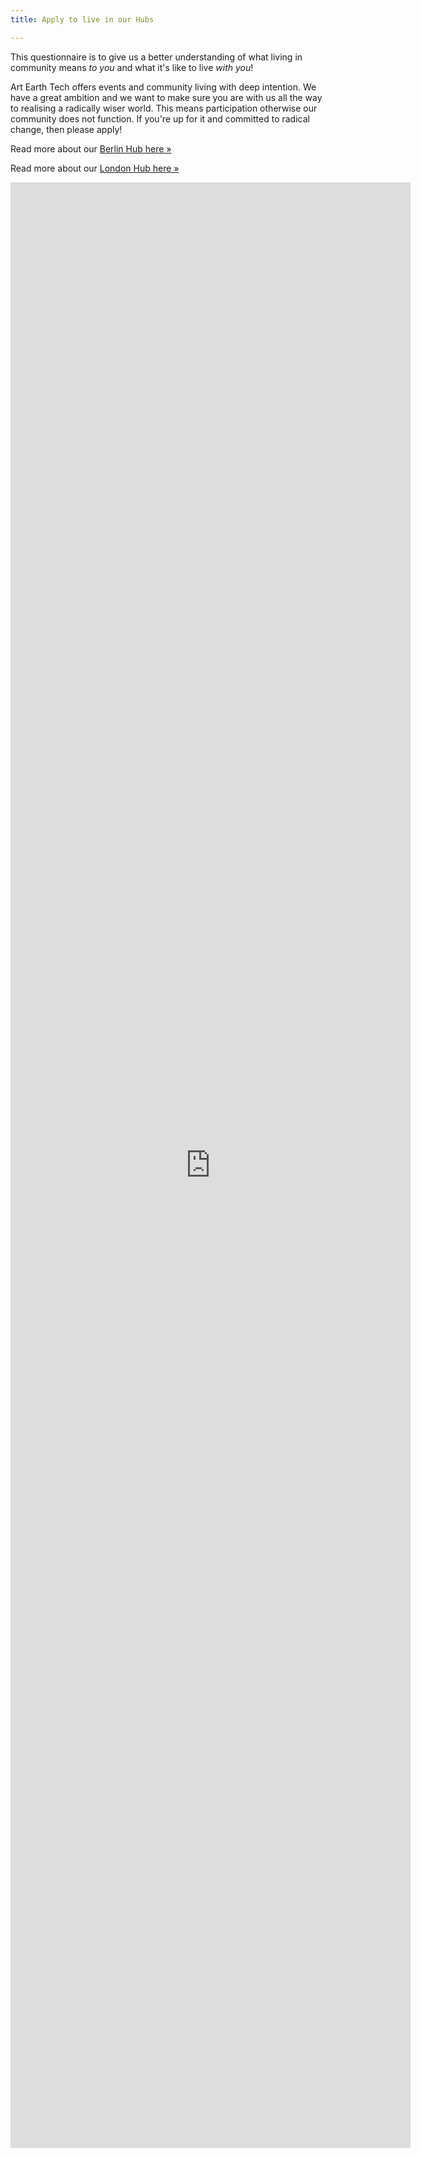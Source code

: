 ```yaml
---
title: Apply to live in our Hubs

---
```

This questionnaire is to give us a better understanding of what living in community means _to you_ and what it's like to live _with you_!

Art Earth Tech offers events and community living with deep intention. We have a great ambition and we want to make sure you are with us all the way to realising a radically wiser world. This means participation otherwise our community does not function. If you're up for it and committed to radical change, then please apply!

Read more about our [Berlin Hub here »](/hubs/berlin/)

Read more about our [London Hub here »](/hubs/london)

<iframe src="https://docs.google.com/forms/d/e/1FAIpQLScUDsgcLlT7gO4qU6yRWQBm15IztnSF9xW_x5jbq0KsGnW-Vg/viewform?embedded=true" width="640" height="3145" frameborder="0" marginheight="0" marginwidth="0">Loading…</iframe>